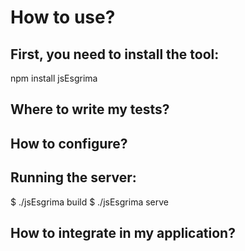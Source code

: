 # How to use?


## First, you need to install the tool:

npm install jsEsgrima


## Where to write my tests?


## How to configure?



## Running the server:

$ ./jsEsgrima build
$ ./jsEsgrima serve



## How to integrate in my application?


